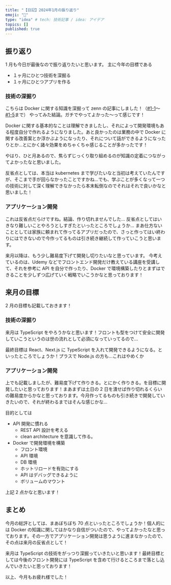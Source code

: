 ```yaml
---
title: "【日記】2024年1月の振り返り"
emoji: "📑"
type: "idea" # tech: 技術記事 / idea: アイデア
topics: []
published: true
---
```


## 振り返り

1 月も今日が最後なので振り返りたいと思います。
主に今年の目標である

- １ヶ月にひとつ技術を深掘る
- １ヶ月にひとつアプリを作る

### 技術の深掘り

こちらは Docker に関する知識を深掘って zenn の記事にしました！（[#1-1](https://zenn.dev/yuji_momotani/articles/53301e4e9d83e6)〜[#1-5](https://zenn.dev/yuji_momotani/articles/d67798bd2e68a6)まで）
やってみた結論。ガチでやってよかった〜って感じです！

Docker に関する基本的なことは理解できましたし、それによって開発環境もある程度自分で作れるようになりました。あと良かったのは業務の中で Docker に関する改善案とか浮かぶようになったり、それについて話ができるようになったりとか...とにかく諸々効果をめちゃくちゃ感じることが多かったです！

やはり、ひと月あるので、焦らずじっくり取り組めるのが知識の定着につながってよかったなと思いました。

反省点としては、本当は kubernetes まで学びたいなと当初は考えていたんですが、そこまで手が回らなかったことですかね...でも、学ぶことが多くなって一つの技術に対して深く理解できなかったら本末転倒なのでそれはそれで良いかなと思いました！

### アプリケーション開発

これは反省点だらけですね。結論、作り切れませんでした...
反省点としてはいきなり難しいことやろうとしすぎたといったところでしょうか...
まあ仕方ないこととしては家族に頼まれて作ってるアプリだったので、さっと作ってはい終わりにはできないので今作ってるものは引き続き継続して作っていこうと思います。

来月以降は、もう少し難易度下げて開発し切りたいなと思っています。
今考えているのは、Udemy などでフロントエンド開発だけ教えている講座を受講して、それを参考に API を自分で作ったり、Docker で環境構築したりとまずはできることを少しずつ広げていく戦略でいこうかなと思っております！

## 来月の目標

2 月の目標も記載しておきます！

### 技術の深掘り

来月は TypeScript をやろうかなと思います！フロントも型をつけて安全に開発していこうというのは世の流れとして必須になっていってるので...

最終目標は React、Next.js に TypeScript を入れて開発できるようになる。といったところでしょうか！プラスで Node.js の方も...これはやめくか

### アプリケーション開発

上でも記載しましたが、難易度下げて作りきる。とにかく作りきる。を目標に開発したいと思っております！まあまずは土日の 2 日を潰せば作り切れるくらいの難易度からかなと思っております。今月作ってるものも引き続きで開発していきたいので、それが終わるまではそんな感じかな...

目的としては

- API 開発に慣れる
  - REST API 設計を考える
  - clean architecture を意識して作る。
- Docker で開発環境を構築
  - フロント環境
  - API 環境
  - DB 環境
  - ホットリロードを有効にする
  - API はデバッグできるように
  - ボリュームのマウント

上記 2 点かなと思います！

## まとめ

今月の総評としては、まあぼちぼち 70 点といったところでしょうか！個人的には Docker の知識に関してはかなり自信がついたので、やってよかったなと思っております。その一方でアプリケーション開発は思うように進まなかったので、その点は来月の反省点として！

来月は TypeScript の技術をがっつり深掘っていきたいと思います！最終目標としては今後のフロント開発には TypeScript を含めて行けるところまで落とし込んでいきたいと思っております！

以上、今月もお疲れ様でした！
